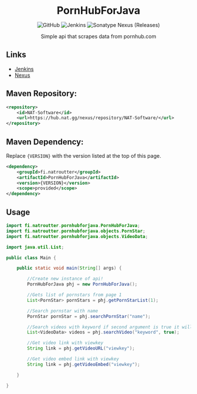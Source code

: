 
<div align="center">
<h1 style="margin: 0px;font-weight: 700;font-family:-apple-system,BlinkMacSystemFont,Segoe UI,Helvetica,Arial,sans-serif,Apple Color Emoji,Segoe UI Emoji">PornHubForJava</h1>

![GitHub](https://img.shields.io/github/license/NATroutter/PornHubForJava?style=for-the-badge)
![Jenkins](https://img.shields.io/jenkins/build?jobUrl=https%3A%2F%2Fhub.nat.gg%2Fjenkins%2Fjob%2FPornHubForJava%2F&style=for-the-badge)
![Sonatype Nexus (Releases)](https://img.shields.io/nexus/r/fi.natroutter/PornHubForJava?label=Version&server=https%3A%2F%2Fhub.nat.gg%2Fnexus&style=for-the-badge)


Simple api that scrapes data from pornhub.com
 </div>

## Links
* [Jenkins](https://hub.nat.gg/jenkins/job/PornHubForJava/)
* [Nexus](https://hub.nat.gg/nexus/#browse/browse:NAT-Software)

## Maven Repository:
```xml
<repository>
    <id>NAT-Software</id>
    <url>https://hub.nat.gg/nexus/repository/NAT-Software/</url>
</repository>
```

## Maven Dependency:
Replace `{VERSION}` with the version listed at the top of this page.
```xml
<dependency>
    <groupId>fi.natroutter</groupId>
    <artifactId>PornHubForJava</artifactId>
    <version>{VERSION}</version>
    <scope>provided</scope>
</dependency>
```

## Usage

```java
import fi.natroutter.pornhubforjava.PornHubForJava;
import fi.natroutter.pornhubforjava.objects.PornStar;
import fi.natroutter.pornhubforjava.objects.VideoData;

import java.util.List;

public class Main {

    public static void main(String[] args) {

        //Create new instance of api!
        PornHubForJava phj = new PornHubForJava();

        //Gets list of pornstars from page 1
        List<PornStar> pornStars = phj.getPornStarList(1);

        //Search pornstar with name
        PornStar pornStar = phj.searchPornStar("name");

        //Search videos with keyword if second argument is true it will check if keyword exist in title
        List<VideoData> videos = phj.searchVideo("keyword", true);

        //Get video link with viewkey
        String link = phj.getVideoURL("viewkey");

        //Get video embed link with viewkey
        String link = phj.getVideoEmbed("viewkey");

    }

}
```